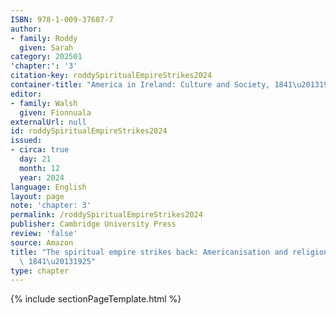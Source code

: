 ```yaml
---
ISBN: 978-1-009-37687-7
author:
- family: Roddy
  given: Sarah
category: 202501
'chapter:': '3'
citation-key: roddySpiritualEmpireStrikes2024
container-title: "America in Ireland: Culture and Society, 1841\u20131925"
editor:
- family: Walsh
  given: Fionnuala
externalUrl: null
id: roddySpiritualEmpireStrikes2024
issued:
- circa: true
  day: 21
  month: 12
  year: 2024
language: English
layout: page
note: 'chapter: 3'
permalink: /roddySpiritualEmpireStrikes2024
publisher: Cambridge University Press
review: 'false'
source: Amazon
title: "The spiritual empire strikes back: Americanisation and religion in Ireland,\
  \ 1841\u20131925"
type: chapter
---
```

{% include sectionPageTemplate.html %}